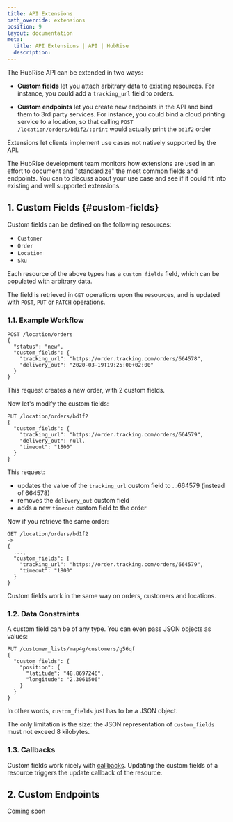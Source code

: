 ```yaml
---
title: API Extensions
path_override: extensions
position: 9
layout: documentation
meta:
  title: API Extensions | API | HubRise
  description:
---
```


The HubRise API can be extended in two ways:

- **Custom fields** let you attach arbitrary data to existing resources. For instance, you could add a `tracking_url` field to orders.

- **Custom endpoints** let you create new endpoints in the API and bind them to 3rd party services. For instance, you could bind a cloud printing service to a location, so that calling `POST /location/orders/bd1f2/:print` would actually print the `bd1f2` order

Extensions let clients implement use cases not natively supported by the API.

The HubRise development team monitors how extensions are used in an effort to document and "standardize" the most common fields and endpoints. You can <ContactFormToggle text="contact us" /> to discuss about your use case and see if it could fit into existing and well supported extensions.

## 1. Custom Fields {#custom-fields}

Custom fields can be defined on the following resources:

- `Customer`
- `Order`
- `Location`
- `Sku`

Each resource of the above types has a `custom_fields` field, which can be populated with arbitrary data.

The field is retrieved in `GET` operations upon the resources, and is updated with `POST`, `PUT` or `PATCH` operations.

### 1.1. Example Workflow

```http
POST /location/orders
{
  "status": "new",
  "custom_fields": {
    "tracking_url": "https://order.tracking.com/orders/664578",
    "delivery_out": "2020-03-19T19:25:00+02:00"
  }
}
```

This request creates a new order, with 2 custom fields.

Now let's modify the custom fields:

```http
PUT /location/orders/bd1f2
{
  "custom_fields": {
    "tracking_url": "https://order.tracking.com/orders/664579",
    "delivery_out": null,
    "timeout": "1800"
  }
}
```

This request:

- updates the value of the `tracking_url` custom field to ...664579 (instead of 664578)
- removes the `delivery_out` custom field
- adds a new `timeout` custom field to the order

Now if you retrieve the same order:

```http
GET /location/orders/bd1f2
->
{
  ...,
  "custom_fields": {
    "tracking_url": "https://order.tracking.com/orders/664579",
    "timeout": "1800"
  }
}
```

Custom fields work in the same way on orders, customers and locations.

### 1.2. Data Constraints

A custom field can be of any type. You can even pass JSON objects as values:

```http
PUT /customer_lists/map4g/customers/g56qf
{
  "custom_fields": {
    "position": {
      "latitude": "48.8697246",
      "longitude": "2.3061506"
    }
  }
}
```

In other words, `custom_fields` just has to be a JSON object.

The only limitation is the size: the JSON representation of `custom_fields` must not exceed 8 kilobytes.

### 1.3. Callbacks

Custom fields work nicely with [callbacks](/developers/api/callbacks). Updating the custom fields of a resource triggers the update callback of the resource.

## 2. Custom Endpoints

Coming soon
